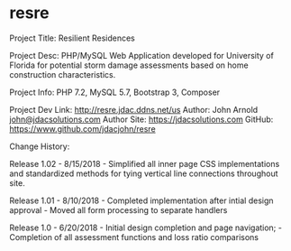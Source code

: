 # resre

Project Title:		Resilient Residences

Project Desc:	PHP/MySQL Web Application developed for University of Florida for potential storm damage assessments based
		on home construction characteristics.
						
Project Info:	PHP 7.2, MySQL 5.7, Bootstrap 3, Composer

Project Dev Link:	http://resre.jdac.ddns.net/us
Author:  	John Arnold <john@jdacsolutions.com>
Author Site:	https://jdacsolutions.com
GitHub:		https://www.github.com/jdacjohn/resre

Change History:

Release 1.02 - 8/15/2018
	-	Simplified all inner page CSS implementations and standardized methods for tying vertical line connections throughout site.
	
Release 1.01 - 8/10/2018
	-	Completed implementation after intial design approval
	-	Moved all form processing to separate handlers

Release 1.0 - 6/20/2018
	-	Initial design completion and page navigation;
	-	Completion of all assessment functions and loss ratio comparisons

	


